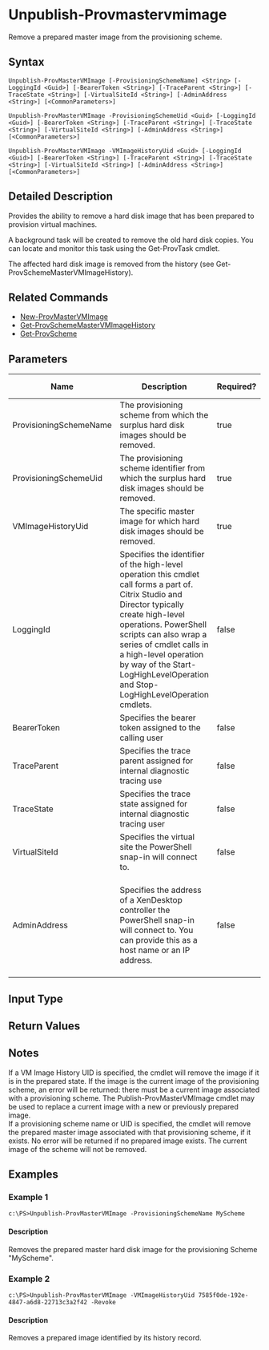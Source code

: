 ﻿
# Unpublish-Provmastervmimage
Remove a prepared master image from the provisioning scheme.
## Syntax

```
Unpublish-ProvMasterVMImage [-ProvisioningSchemeName] <String> [-LoggingId <Guid>] [-BearerToken <String>] [-TraceParent <String>] [-TraceState <String>] [-VirtualSiteId <String>] [-AdminAddress <String>] [<CommonParameters>]  
  
Unpublish-ProvMasterVMImage -ProvisioningSchemeUid <Guid> [-LoggingId <Guid>] [-BearerToken <String>] [-TraceParent <String>] [-TraceState <String>] [-VirtualSiteId <String>] [-AdminAddress <String>] [<CommonParameters>]  
  
Unpublish-ProvMasterVMImage -VMImageHistoryUid <Guid> [-LoggingId <Guid>] [-BearerToken <String>] [-TraceParent <String>] [-TraceState <String>] [-VirtualSiteId <String>] [-AdminAddress <String>] [<CommonParameters>]
```

## Detailed Description
Provides the ability to remove a hard disk image that has been prepared to provision virtual machines.

A background task will be created to remove the old hard disk copies.  You can locate and monitor this task using the Get-ProvTask cmdlet.

The affected hard disk image is removed from the history (see Get-ProvSchemeMasterVMImageHistory).


## Related Commands

* [New-ProvMasterVMImage](../New-ProvMasterVMImage/)
* [Get-ProvSchemeMasterVMImageHistory](../Get-ProvSchemeMasterVMImageHistory/)
* [Get-ProvScheme](../Get-ProvScheme/)
## Parameters
| Name   | Description | Required? | Pipeline Input | Default Value |
| --- | --- | --- | --- | --- |
| ProvisioningSchemeName | The provisioning scheme from which the surplus hard disk images should be removed. | true | true (ByPropertyName) |  |
| ProvisioningSchemeUid | The provisioning scheme identifier from which the surplus hard disk images should be removed. | true | false |  |
| VMImageHistoryUid | The specific master image for which hard disk images should be removed. | true | false |  |
| LoggingId | Specifies the identifier of the high-level operation this cmdlet call forms a part of. Citrix Studio and Director typically create high-level operations. PowerShell scripts can also wrap a series of cmdlet calls in a high-level operation by way of the Start-LogHighLevelOperation and Stop-LogHighLevelOperation cmdlets. | false | false |  |
| BearerToken | Specifies the bearer token assigned to the calling user | false | false |  |
| TraceParent | Specifies the trace parent assigned for internal diagnostic tracing use | false | false |  |
| TraceState | Specifies the trace state assigned for internal diagnostic tracing user | false | false |  |
| VirtualSiteId | Specifies the virtual site the PowerShell snap-in will connect to. | false | false |  |
| AdminAddress | Specifies the address of a XenDesktop controller the PowerShell snap-in will connect to. You can provide this as a host name or an IP address. | false | false | Localhost. Once a value is provided by any cmdlet, this value becomes the default. |

## Input Type

### 

## Return Values

### 

## Notes
If a VM Image History UID is specified, the cmdlet will remove the image if it is in the prepared state. If the image is the current image of the provisioning scheme, an error will be returned: there must be a current image associated with a provisioning scheme. The Publish-ProvMasterVMImage cmdlet may be used to replace a current image with a new or previously prepared image.  
    If a provisioning scheme name or UID is specified, the cmdlet will remove the prepared master image associated with that provisioning scheme, if it exists. No error will be returned if no prepared image exists. The current image of the scheme will not be removed.
## Examples

### Example 1

```
c:\PS>Unpublish-ProvMasterVMImage -ProvisioningSchemeName MyScheme
```

#### Description
Removes the prepared master hard disk image for the provisioning Scheme "MyScheme".
### Example 2

```
c:\PS>Unpublish-ProvMasterVMImage -VMImageHistoryUid 7585f0de-192e-4847-a6d8-22713c3a2f42 -Revoke
```

#### Description
Removes a prepared image identified by its history record.
